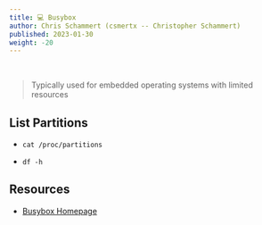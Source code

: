 ```yaml
---
title: 💻 Busybox
author: Chris Schammert (csmertx -- Christopher Schammert)
published: 2023-01-30
weight: -20
---
```


<br />

> Typically used for embedded operating systems with limited resources

## List Partitions

- ```cat /proc/partitions```

- ```df -h```

## Resources

- [Busybox Homepage](https://www.busybox.net/)
